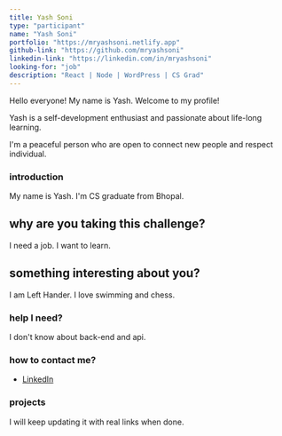 ```yaml
---
title: Yash Soni
type: "participant"
name: "Yash Soni"
portfolio: "https://mryashsoni.netlify.app"
github-link: "https://github.com/mryashsoni"
linkedin-link: "https://linkedin.com/in/mryashsoni"
looking-for: "job"
description: "React | Node | WordPress | CS Grad"
---
```


Hello everyone! My name is Yash. Welcome to my profile!

Yash is a self-development enthusiast and passionate about life-long learning.

I'm a peaceful person who are open to connect new people and respect individual.

### introduction

My name is Yash. I'm CS graduate from Bhopal.

## why are you taking this challenge?

I need a job.
I want to learn.

## something interesting about you?

I am Left Hander.
I love swimming and chess.

### help I need?

I don't know about back-end and api.

### how to contact me?

- [LinkedIn](https://www.linkedin.com/in/mryashsoni/)

### projects

I will keep updating it with real links when done.

<!-- My projects:

#### binder: tinder for books

_description_ do you wish to meet people who have read the same book so that you can talk hours about the same book? Try this.

_stack_ Made in yarnReact with hooks and context. This is written in typescript. Backend is powered by Express and MongoDB.

_hosted link_ https://binder.netlify.com

_github link_ https://github.com/tanaypratap/binder

#### another project

_description_

_stack_

### blogs

same as projects, I will keep updating my blogs as and when done.

#### why I liked GraphQL over REST?

_description_ I will write something really nice here so that you feel like reading my blog.

_link_ https://dev.to/some-imaginary-link -->
